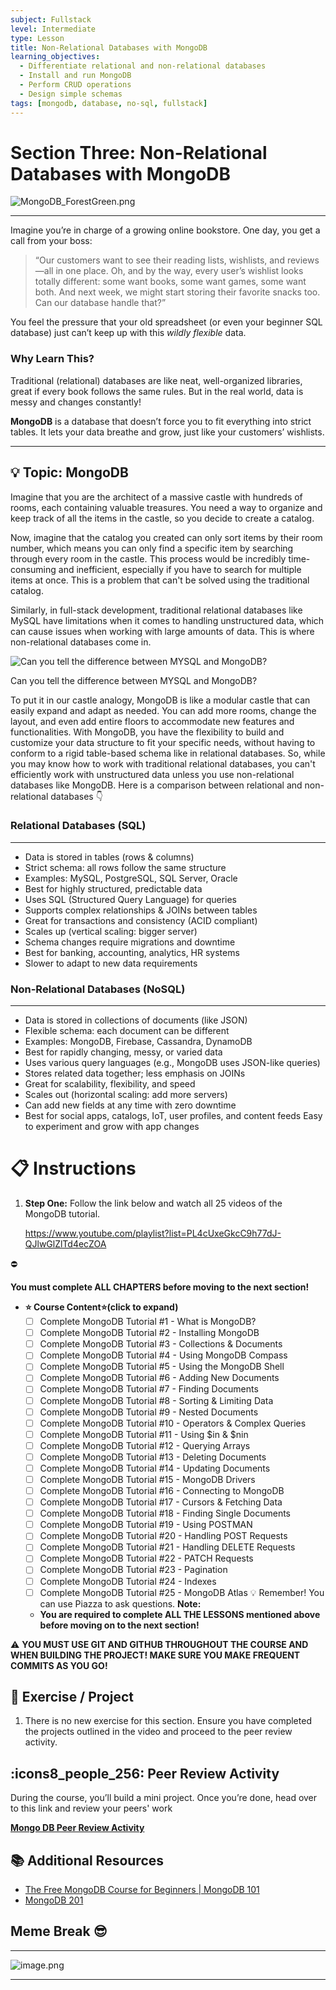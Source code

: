 ```yaml
---
subject: Fullstack
level: Intermediate
type: Lesson
title: Non-Relational Databases with MongoDB
learning_objectives:
  - Differentiate relational and non-relational databases
  - Install and run MongoDB
  - Perform CRUD operations
  - Design simple schemas
tags: [mongodb, database, no-sql, fullstack]
---
```


# **Section Three: Non-Relational Databases with MongoDB**

![MongoDB_ForestGreen.png](attachment:02711867-a60b-4ff8-8ab3-5bcfc8f33529:MongoDB_ForestGreen.png)

---

Imagine you’re in charge of a growing online bookstore. One day, you get a call from your boss:

> “Our customers want to see their reading lists, wishlists, and reviews—all in one place. Oh, and by the way, every user’s wishlist looks totally different: some want books, some want games, some want both. And next week, we might start storing their favorite snacks too. Can our database handle that?”

You feel the pressure that your old spreadsheet (or even your beginner SQL database) just can’t keep up with this _wildly flexible_ data.

### **Why Learn This?**

Traditional (relational) databases are like neat, well-organized libraries, great if every book follows the same rules. But in the real world, data is messy and changes constantly!

**MongoDB** is a database that doesn’t force you to fit everything into strict tables. It lets your data breathe and grow, just like your customers’ wishlists.

---

## **💡 Topic: MongoDB**

Imagine that you are the architect of a massive castle with hundreds of rooms, each containing valuable treasures. You need a way to organize and keep track of all the items in the castle, so you decide to create a catalog.

Now, imagine that the catalog you created can only sort items by their room number, which means you can only find a specific item by searching through every room in the castle. This process would be incredibly time-consuming and inefficient, especially if you have to search for multiple items at once. This is a problem that can't be solved using the traditional catalog.

Similarly, in full-stack development, traditional relational databases like MySQL have limitations when it comes to handling unstructured data, which can cause issues when working with large amounts of data. This is where non-relational databases come in.

![Can you tell the difference between MYSQL and MongoDB?](https://i.ibb.co/jrP1HYc/Untitled-10.png)

Can you tell the difference between MYSQL and MongoDB?

To put it in our castle analogy, MongoDB is like a modular castle that can easily expand and adapt as needed. You can add more rooms, change the layout, and even add entire floors to accommodate new features and functionalities. With MongoDB, you have the flexibility to build and customize your data structure to fit your specific needs, without having to conform to a rigid table-based schema like in relational databases. So, while you may know how to work with traditional relational databases, you can't efficiently work with unstructured data unless you use non-relational databases like MongoDB. Here is a comparison between relational and non-relational databases 👇

### Relational Databases (SQL)

---

- Data is stored in tables (rows & columns)
- Strict schema: all rows follow the same structure
- Examples: MySQL, PostgreSQL, SQL Server, Oracle
- Best for highly structured, predictable data
- Uses SQL (Structured Query Language) for queries
- Supports complex relationships & JOINs between tables
- Great for transactions and consistency (ACID compliant)
- Scales up (vertical scaling: bigger server)
- Schema changes require migrations and downtime
- Best for banking, accounting, analytics, HR systems
- Slower to adapt to new data requirements

### Non-Relational Databases (NoSQL)

---

- Data is stored in collections of documents (like JSON)
- Flexible schema: each document can be different
- Examples: MongoDB, Firebase, Cassandra, DynamoDB
- Best for rapidly changing, messy, or varied data
- Uses various query languages (e.g., MongoDB uses JSON-like queries)
- Stores related data together; less emphasis on JOINs
- Great for scalability, flexibility, and speed
- Scales out (horizontal scaling: add more servers)
- Can add new fields at any time with zero downtime
- Best for social apps, catalogs, IoT, user profiles, and content feeds
  Easy to experiment and grow with app changes

# **📋 Instructions**

1. **Step One:** Follow the link below and watch all 25 videos of the MongoDB tutorial.

   https://www.youtube.com/playlist?list=PL4cUxeGkcC9h77dJ-QJlwGlZlTd4ecZOA

<aside>
⛔

**You must complete ALL CHAPTERS before moving to the next section!**

- **⭐ Course Content⭐(click to expand)**
  - [ ] Complete MongoDB Tutorial #1 - What is MongoDB?
  - [ ] Complete MongoDB Tutorial #2 - Installing MongoDB
  - [ ] Complete MongoDB Tutorial #3 - Collections & Documents
  - [ ] Complete MongoDB Tutorial #4 - Using MongoDB Compass
  - [ ] Complete MongoDB Tutorial #5 - Using the MongoDB Shell
  - [ ] Complete MongoDB Tutorial #6 - Adding New Documents
  - [ ] Complete MongoDB Tutorial #7 - Finding Documents
  - [ ] Complete MongoDB Tutorial #8 - Sorting & Limiting Data
  - [ ] Complete MongoDB Tutorial #9 - Nested Documents
  - [ ] Complete MongoDB Tutorial #10 - Operators & Complex Queries
  - [ ] Complete MongoDB Tutorial #11 - Using $in & $nin
  - [ ] Complete MongoDB Tutorial #12 - Querying Arrays
  - [ ] Complete MongoDB Tutorial #13 - Deleting Documents
  - [ ] Complete MongoDB Tutorial #14 - Updating Documents
  - [ ] Complete MongoDB Tutorial #15 - MongoDB Drivers
  - [ ] Complete MongoDB Tutorial #16 - Connecting to MongoDB
  - [ ] Complete MongoDB Tutorial #17 - Cursors & Fetching Data
  - [ ] Complete MongoDB Tutorial #18 - Finding Single Documents
  - [ ] Complete MongoDB Tutorial #19 - Using POSTMAN
  - [ ] Complete MongoDB Tutorial #20 - Handling POST Requests
  - [ ] Complete MongoDB Tutorial #21 - Handling DELETE Requests
  - [ ] Complete MongoDB Tutorial #22 - PATCH Requests
  - [ ] Complete MongoDB Tutorial #23 - Pagination
  - [ ] Complete MongoDB Tutorial #24 - Indexes
  - [ ] Complete MongoDB Tutorial #25 - MongoDB Atlas
        💡 Remember! You can use Piazza to ask questions.
        **Note:**
  - **You are required to complete ALL THE LESSONS mentioned above before moving on to the next section!**

⚠️ **YOU MUST USE GIT AND GITHUB THROUGHOUT THE COURSE AND WHEN BUILDING THE PROJECT! MAKE SURE YOU MAKE FREQUENT COMMITS AS YOU GO!**

</aside>

## **🧠 Exercise / Project**

1. There is no new exercise for this section. Ensure you have completed the projects outlined in the video and proceed to the peer review activity.

## :icons8_people_256: Peer Review Activity

During the course, you’ll build a mini project. Once you’re done, head over to this link and review your peers' work

[**Mongo DB Peer Review Activity**](https://www.notion.so/Mongo-DB-Peer-Review-Activity-23652c0383798195ac4af267d98bd05d?pvs=21)

## 📚 Additional Resources

- [The Free MongoDB Course for Beginners | MongoDB 101](https://studio3t.com/academy/courses/mongodb-101-getting-started/)
- [MongoDB 201](https://studio3t.com/academy/courses/mongodb-201-querying-mongodb-data/)

## Meme Break 😎

---

![image.png](attachment:59183752-5425-4e76-a89a-ba6baa6e8245:image.png)

---

```

```
